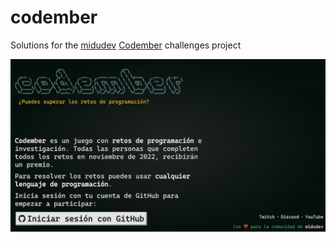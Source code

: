 # codember

Solutions for the [midudev](https://twitter.com/midudev) [Codember](https://codember.dev/) challenges project

![Codember screenshoot](codember-screenshoot.png "Title")
